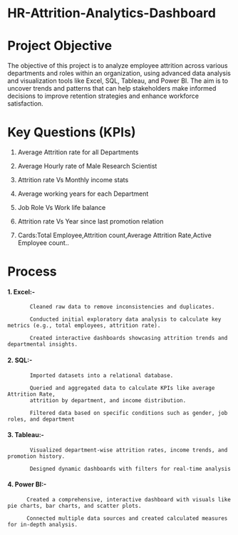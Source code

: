 # HR-Attrition-Analytics-Dashboard
# Project Objective
The objective of this project is to analyze employee attrition across various departments and roles within an organization, using advanced data analysis and visualization tools like Excel, SQL, Tableau, and Power BI. The aim is to uncover trends and patterns that can help stakeholders make informed decisions to improve retention strategies and enhance workforce satisfaction.
# Key Questions (KPIs)
1. Average Attrition rate for all Departments

2. Average Hourly rate of Male Research Scientist

3. Attrition rate Vs Monthly income stats

4. Average working years for each Department

5. Job Role Vs Work life balance

6. Attrition rate Vs Year since last promotion relation

7. Cards:Total Employee,Attrition count,Average Attrition Rate,Active Employee count..

# Process
#### 1. Excel:-
           Cleaned raw data to remove inconsistencies and duplicates. 
           
           Conducted initial exploratory data analysis to calculate key metrics (e.g., total employees, attrition rate).
           
           Created interactive dashboards showcasing attrition trends and departmental insights.
#### 2. SQL:-
           Imported datasets into a relational database.
           
           Queried and aggregated data to calculate KPIs like average Attrition Rate, 
           attrition by department, and income distribution.
           
           Filtered data based on specific conditions such as gender, job roles, and department
#### 3. Tableau:-
           Visualized department-wise attrition rates, income trends, and promotion history.
           
           Designed dynamic dashboards with filters for real-time analysis
#### 4. Power BI:-
          Created a comprehensive, interactive dashboard with visuals like pie charts, bar charts, and scatter plots.
          
          Connected multiple data sources and created calculated measures for in-depth analysis.
